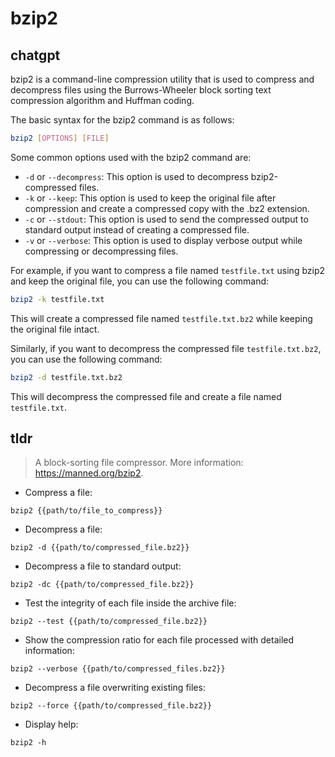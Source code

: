# bzip2 
## chatgpt 
bzip2 is a command-line compression utility that is used to compress and decompress files using the Burrows-Wheeler block sorting text compression algorithm and Huffman coding. 

The basic syntax for the bzip2 command is as follows:

```bash
bzip2 [OPTIONS] [FILE]
```

Some common options used with the bzip2 command are:

- `-d` or `--decompress`: This option is used to decompress bzip2-compressed files.
- `-k` or `--keep`: This option is used to keep the original file after compression and create a compressed copy with the .bz2 extension.
- `-c` or `--stdout`: This option is used to send the compressed output to standard output instead of creating a compressed file.
- `-v` or `--verbose`: This option is used to display verbose output while compressing or decompressing files.

For example, if you want to compress a file named `testfile.txt` using bzip2 and keep the original file, you can use the following command:

```bash
bzip2 -k testfile.txt
```

This will create a compressed file named `testfile.txt.bz2` while keeping the original file intact.

Similarly, if you want to decompress the compressed file `testfile.txt.bz2`, you can use the following command:

```bash
bzip2 -d testfile.txt.bz2
```

This will decompress the compressed file and create a file named `testfile.txt`. 

## tldr 
 
> A block-sorting file compressor.
> More information: <https://manned.org/bzip2>.

- Compress a file:

`bzip2 {{path/to/file_to_compress}}`

- Decompress a file:

`bzip2 -d {{path/to/compressed_file.bz2}}`

- Decompress a file to standard output:

`bzip2 -dc {{path/to/compressed_file.bz2}}`

- Test the integrity of each file inside the archive file:

`bzip2 --test {{path/to/compressed_file.bz2}}`

- Show the compression ratio for each file processed with detailed information:

`bzip2 --verbose {{path/to/compressed_files.bz2}}`

- Decompress a file overwriting existing files:

`bzip2 --force {{path/to/compressed_file.bz2}}`

- Display help:

`bzip2 -h`
